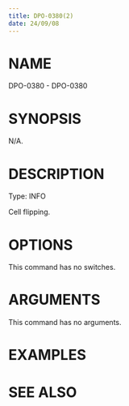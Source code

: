 ```yaml
---
title: DPO-0380(2)
date: 24/09/08
---
```


# NAME

DPO-0380 - DPO-0380

# SYNOPSIS

N/A.

# DESCRIPTION

Type: INFO

Cell flipping.

# OPTIONS

This command has no switches.

# ARGUMENTS

This command has no arguments.

# EXAMPLES

# SEE ALSO
